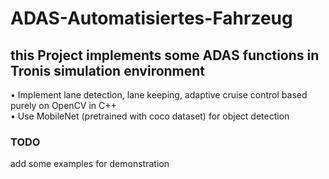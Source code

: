 # ADAS-Automatisiertes-Fahrzeug
## this Project implements some ADAS functions in Tronis simulation environment
•	Implement lane detection, lane keeping, adaptive cruise control based purely on OpenCV in C++ \
•	Use MobileNet (pretrained with coco dataset) for object detection

### TODO 
add some examples for demonstration
